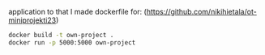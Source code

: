 application to that I made dockerfile for: (https://github.com/nikihietala/ot-miniprojekti23)


```bash
docker build -t own-project .
docker run -p 5000:5000 own-project
```
